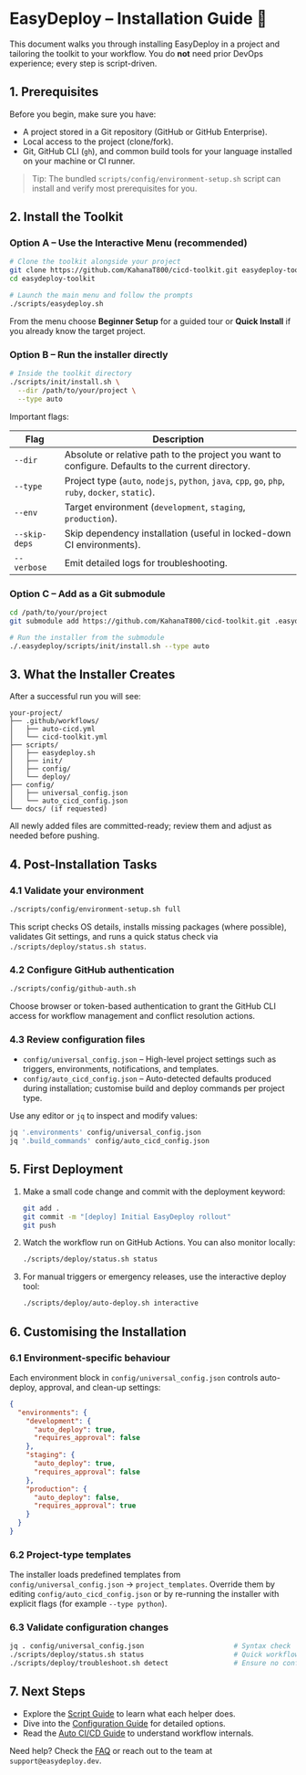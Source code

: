 # EasyDeploy – Installation Guide 🚀

This document walks you through installing EasyDeploy in a project and tailoring the toolkit to your workflow. You do **not** need prior DevOps experience; every step is script-driven.

## 1. Prerequisites

Before you begin, make sure you have:

- A project stored in a Git repository (GitHub or GitHub Enterprise).
- Local access to the project (clone/fork).
- Git, GitHub CLI (`gh`), and common build tools for your language installed on your machine or CI runner.

> Tip: The bundled `scripts/config/environment-setup.sh` script can install and verify most prerequisites for you.

## 2. Install the Toolkit

### Option A – Use the Interactive Menu (recommended)

```bash
# Clone the toolkit alongside your project
git clone https://github.com/KahanaT800/cicd-toolkit.git easydeploy-toolkit
cd easydeploy-toolkit

# Launch the main menu and follow the prompts
./scripts/easydeploy.sh
```

From the menu choose **Beginner Setup** for a guided tour or **Quick Install** if you already know the target project.

### Option B – Run the installer directly

```bash
# Inside the toolkit directory
./scripts/init/install.sh \
  --dir /path/to/your/project \
  --type auto
```

Important flags:

| Flag | Description |
|------|-------------|
| `--dir` | Absolute or relative path to the project you want to configure. Defaults to the current directory. |
| `--type` | Project type (`auto`, `nodejs`, `python`, `java`, `cpp`, `go`, `php`, `ruby`, `docker`, `static`). |
| `--env` | Target environment (`development`, `staging`, `production`). |
| `--skip-deps` | Skip dependency installation (useful in locked-down CI environments). |
| `--verbose` | Emit detailed logs for troubleshooting. |

### Option C – Add as a Git submodule

```bash
cd /path/to/your/project
git submodule add https://github.com/KahanaT800/cicd-toolkit.git .easydeploy

# Run the installer from the submodule
./.easydeploy/scripts/init/install.sh --type auto
```

## 3. What the Installer Creates

After a successful run you will see:

```
your-project/
├── .github/workflows/
│   ├── auto-cicd.yml
│   └── cicd-toolkit.yml
├── scripts/
│   ├── easydeploy.sh
│   ├── init/
│   ├── config/
│   └── deploy/
├── config/
│   ├── universal_config.json
│   └── auto_cicd_config.json
└── docs/ (if requested)
```

All newly added files are committed-ready; review them and adjust as needed before pushing.

## 4. Post-Installation Tasks

### 4.1 Validate your environment

```bash
./scripts/config/environment-setup.sh full
```

This script checks OS details, installs missing packages (where possible), validates Git settings, and runs a quick status check via `./scripts/deploy/status.sh status`.

### 4.2 Configure GitHub authentication

```bash
./scripts/config/github-auth.sh
```

Choose browser or token-based authentication to grant the GitHub CLI access for workflow management and conflict resolution actions.

### 4.3 Review configuration files

- `config/universal_config.json` – High-level project settings such as triggers, environments, notifications, and templates.
- `config/auto_cicd_config.json` – Auto-detected defaults produced during installation; customise build and deploy commands per project type.

Use any editor or `jq` to inspect and modify values:
```bash
jq '.environments' config/universal_config.json
jq '.build_commands' config/auto_cicd_config.json
```

## 5. First Deployment

1. Make a small code change and commit with the deployment keyword:
   ```bash
   git add .
   git commit -m "[deploy] Initial EasyDeploy rollout"
   git push
   ```
2. Watch the workflow run on GitHub Actions. You can also monitor locally:
   ```bash
   ./scripts/deploy/status.sh status
   ```
3. For manual triggers or emergency releases, use the interactive deploy tool:
   ```bash
   ./scripts/deploy/auto-deploy.sh interactive
   ```

## 6. Customising the Installation

### 6.1 Environment-specific behaviour

Each environment block in `config/universal_config.json` controls auto-deploy, approval, and clean-up settings:

```json
{
  "environments": {
    "development": {
      "auto_deploy": true,
      "requires_approval": false
    },
    "staging": {
      "auto_deploy": true,
      "requires_approval": false
    },
    "production": {
      "auto_deploy": false,
      "requires_approval": true
    }
  }
}
```

### 6.2 Project-type templates

The installer loads predefined templates from `config/universal_config.json` → `project_templates`. Override them by editing `config/auto_cicd_config.json` or by re-running the installer with explicit flags (for example `--type python`).

### 6.3 Validate configuration changes

```bash
jq . config/universal_config.json                      # Syntax check
./scripts/deploy/status.sh status                      # Quick workflow smoke test
./scripts/deploy/troubleshoot.sh detect                # Ensure no conflicting runs
```

## 7. Next Steps

- Explore the [Script Guide](SCRIPTS_GUIDE.md) to learn what each helper does.
- Dive into the [Configuration Guide](CONFIGURATION.md) for detailed options.
- Read the [Auto CI/CD Guide](AUTO_CICD_GUIDE.md) to understand workflow internals.

Need help? Check the [FAQ](FAQ.md) or reach out to the team at `support@easydeploy.dev`.
